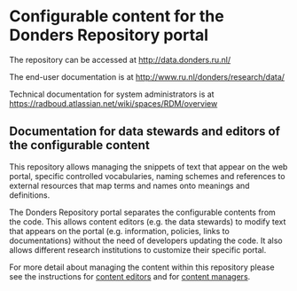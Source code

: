 # Configurable content for the Donders Repository portal

The repository can be accessed at http://data.donders.ru.nl/

The end-user documentation is at http://www.ru.nl/donders/research/data/

Technical documentation for system administrators is at https://radboud.atlassian.net/wiki/spaces/RDM/overview

## Documentation for data stewards and editors of the configurable content

This repository allows managing the snippets of text that appear on the web portal, specific controlled vocabularies, naming schemes and references to external resources that map terms and names onto meanings and definitions.

The Donders Repository portal separates the configurable contents from the code. This allows content editors (e.g. the data stewards) to modify text that appears on the portal (e.g. information, policies, links to documentations) without the need of developers updating the code. It also allows different research institutions to customize their specific portal.

For more detail about managing the content within this repository please see the instructions for [content editors](content_editors.md) and for [content managers](content_managers.md).
